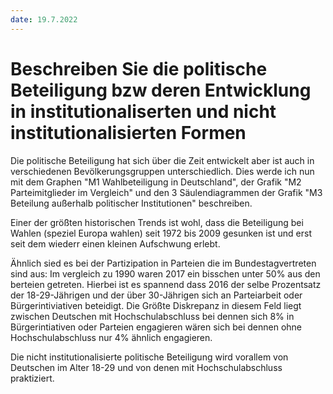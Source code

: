 ```yaml
---
date: 19.7.2022
---
```

# Beschreiben Sie die politische Beteiligung bzw deren Entwicklung in institutionaliserten und nicht institutionalisierten Formen
Die politische Beteiligung hat sich über die Zeit entwickelt aber ist auch in verschiedenen Bevölkerungsgruppen unterschiedlich. Dies werde ich nun mit dem Graphen "M1 Wahlbeteiligung in Deutschland", der Grafik "M2 Parteimitglieder im Vergleich" und den 3 Säulendiagrammen der Grafik "M3 Beteilung außerhalb politischer Institutionen" beschreiben.

Einer der größten historischen Trends ist wohl, dass die Beteiligung bei Wahlen (speziel Europa wahlen) seit 1972 bis 2009 gesunken ist und erst seit dem wiederr einen kleinen Aufschwung erlebt.

Ähnlich sied es bei der Partizipation in Parteien die im Bundestagvertreten sind aus: Im vergleich zu 1990 waren 2017 ein bisschen unter 50% aus den berteien getreten.  Hierbei ist es spannend dass 2016 der selbe Prozentsatz der 18-29-Jährigen und der über 30-Jährigen sich an Parteiarbeit oder Bürgerintiviativen beteidigt. Die Größte Diskrepanz in diesem Feld liegt zwischen Deutschen mit Hochschulabschluss bei dennen sich 8% in Bürgerintiativen oder Parteien engagieren wären sich bei dennen ohne Hochschulabschluss nur 4% ähnlich engagieren.

Die nicht institutionalisierte politische Beteiligung wird vorallem von Deutschen im Alter 18-29 und von denen mit Hochschulabschluss praktiziert.